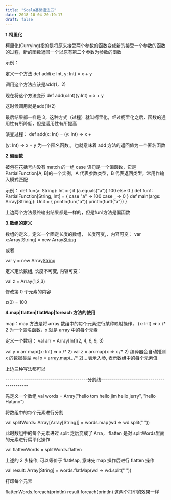 ```yaml
---
title: "Scala基础语法五"
date: 2018-10-04 20:19:17
draft: false
---
```

**1.柯里化**

柯里化(Currying)指的是将原来接受两个参数的函数变成新的接受一个参数的函数的过程，新的函数返回一个以原有第二个参数为参数的函数

示例：

定义一个方法
def add(x: Int, y: Int) = x + y

调用这个方法应该是add(1，2)

现在将这个方法变形
def add(x:Int)(y:Int) = x + y

这时候调用就是add(1)(2)

最后结果都一样是 3，这种方式（过程）就叫柯里化，经过柯里化之后，函数的通用性有所降低，但是适用性有所提高

演变过程：
def add(x: Int) = (y: Int) => x +

(y: Int) => x + y 为一个匿名函数,，也就意味着 add 方法的返回值为一个匿名函数

**2.偏函数**

被包在花括号内没有 match 的一组 case 语句是一个偏函数，它是 PartialFunction[A, B]的一个实例，A 代表参数类型，B 代表返回类型，常用作输入模式匹配

示例：
def fun(a: String): Int = { if (a.equals("a")) 100 else 0 } def fun1: PartialFunction[String, Int] = { case "a" => 100 case _ => 0 } def main(args: Array[String]): Unit = { println(fun("a")) println(fun1("a")) }

上边两个方法最终输出结果都是一样的，但是fun1方法是偏函数

**3.数组的定义**

数组的定义，定义一个固定长度的数组， 长度可变,，内容可变：
var x:Array[String] = new Array[String](3)

或者

var y = new Array[String](3)

定义定长数组, 长度不可变, 内容可变：

val z = Array(1,2,3)

修改第 0 个元素的内容

z(0) = 100

**4.map|flatten|flatMap|foreach 方法的使用**

map：map 方法是将 array 数组中的每个元素进行某种映射操作， (x: Int) => x /* 2 为一个匿名函数，x 就是 array 中的每个元素

定义一个数组：
val arr = Array[Int](2, 4, 6, 9, 3)
 
val y = arr map((x: Int) => x /* 2) val z = arr.map(x => x /* 2) 编译器会自动推测 x 的数据类型 val x = array.map(_ /* 2) _ 表示入参, 表示数组中的每个元素值

上边三种写法都可以

----------------------------------------分割线------------------------------------------

先定义一个数组
val words = Array("hello tom hello jim hello jerry", "hello Hatano")

将数组中的每个元素进行分割

val splitWords: Array[Array[String]] = words.map(wd => wd.split(" "))

此时数组中的每个元素进过 split 之后变成了 Arra， flatten 是对 splitWords里面的元素进行扁平化操作

val flattenWords = splitWords.flatten

上述的 2 步操作, 可以等价于 flatMap, 意味先 map 操作后进行 flatten 操作

val result: Array[String] = words.flatMap(wd => wd.split(" "))

打印每个元素

flattenWords.foreach(println) result.foreach(println) 这两个打印的效果一样